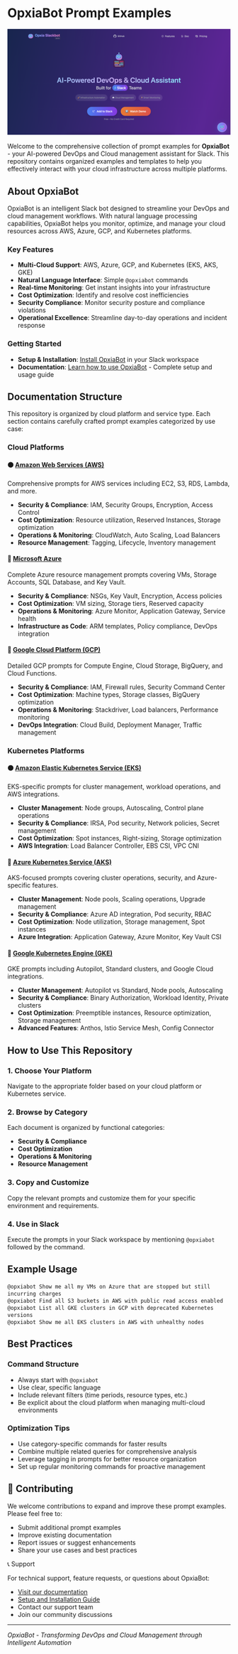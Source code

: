 # OpxiaBot Prompt Examples

![OpxiaBot - AI-Powered DevOps & Cloud Assistant](./resources/opxia-slackbot.png)

Welcome to the comprehensive collection of prompt examples for **OpxiaBot** - your AI-powered DevOps and Cloud management assistant for Slack. This repository contains organized examples and templates to help you effectively interact with your cloud infrastructure across multiple platforms.

## About OpxiaBot

OpxiaBot is an intelligent Slack bot designed to streamline your DevOps and cloud management workflows. With natural language processing capabilities, OpxiaBot helps you monitor, optimize, and manage your cloud resources across AWS, Azure, GCP, and Kubernetes platforms.

### Key Features
- **Multi-Cloud Support**: AWS, Azure, GCP, and Kubernetes (EKS, AKS, GKE)
- **Natural Language Interface**: Simple `@opxiabot` commands
- **Real-time Monitoring**: Get instant insights into your infrastructure
- **Cost Optimization**: Identify and resolve cost inefficiencies
- **Security Compliance**: Monitor security posture and compliance violations
- **Operational Excellence**: Streamline day-to-day operations and incident response

### Getting Started
- **Setup & Installation**: [Install OpxiaBot](https://slackbot.opxia.ai/) in your Slack workspace
- **Documentation**: [Learn how to use OpxiaBot](https://slackbot.opxia.ai/doc.html) - Complete setup and usage guide

## Documentation Structure

This repository is organized by cloud platform and service type. Each section contains carefully crafted prompt examples categorized by use case:

### Cloud Platforms

#### 🟠 [Amazon Web Services (AWS)](./aws/aws.md)
Comprehensive prompts for AWS services including EC2, S3, RDS, Lambda, and more.
- **Security & Compliance**: IAM, Security Groups, Encryption, Access Control
- **Cost Optimization**: Resource utilization, Reserved Instances, Storage optimization
- **Operations & Monitoring**: CloudWatch, Auto Scaling, Load Balancers
- **Resource Management**: Tagging, Lifecycle, Inventory management

#### 🔷 [Microsoft Azure](./azure/azure.md)
Complete Azure resource management prompts covering VMs, Storage Accounts, SQL Database, and Key Vault.
- **Security & Compliance**: NSGs, Key Vault, Encryption, Access policies
- **Cost Optimization**: VM sizing, Storage tiers, Reserved capacity
- **Operations & Monitoring**: Azure Monitor, Application Gateway, Service health
- **Infrastructure as Code**: ARM templates, Policy compliance, DevOps integration

#### 🔵 [Google Cloud Platform (GCP)](./gcp/gcp.md)
Detailed GCP prompts for Compute Engine, Cloud Storage, BigQuery, and Cloud Functions.
- **Security & Compliance**: IAM, Firewall rules, Security Command Center
- **Cost Optimization**: Machine types, Storage classes, BigQuery optimization
- **Operations & Monitoring**: Stackdriver, Load balancers, Performance monitoring
- **DevOps Integration**: Cloud Build, Deployment Manager, Traffic management

### Kubernetes Platforms

#### 🟠 [Amazon Elastic Kubernetes Service (EKS)](./eks/eks.md)
EKS-specific prompts for cluster management, workload operations, and AWS integrations.
- **Cluster Management**: Node groups, Autoscaling, Control plane operations
- **Security & Compliance**: IRSA, Pod security, Network policies, Secret management
- **Cost Optimization**: Spot instances, Right-sizing, Storage optimization
- **AWS Integration**: Load Balancer Controller, EBS CSI, VPC CNI

#### 🔷 [Azure Kubernetes Service (AKS)](./aks/aks.md)
AKS-focused prompts covering cluster operations, security, and Azure-specific features.
- **Cluster Management**: Node pools, Scaling operations, Upgrade management
- **Security & Compliance**: Azure AD integration, Pod security, RBAC
- **Cost Optimization**: Node utilization, Storage management, Spot instances
- **Azure Integration**: Application Gateway, Azure Monitor, Key Vault CSI

#### 🔵 [Google Kubernetes Engine (GKE)](./gke/gke.md)
GKE prompts including Autopilot, Standard clusters, and Google Cloud integrations.
- **Cluster Management**: Autopilot vs Standard, Node pools, Autoscaling
- **Security & Compliance**: Binary Authorization, Workload Identity, Private clusters
- **Cost Optimization**: Preemptible instances, Resource optimization, Storage management
- **Advanced Features**: Anthos, Istio Service Mesh, Config Connector

## How to Use This Repository

### 1. **Choose Your Platform**
Navigate to the appropriate folder based on your cloud platform or Kubernetes service.

### 2. **Browse by Category**
Each document is organized by functional categories:
- **Security & Compliance**
- **Cost Optimization** 
- **Operations & Monitoring**
- **Resource Management**

### 3. **Copy and Customize**
Copy the relevant prompts and customize them for your specific environment and requirements.

### 4. **Use in Slack**
Execute the prompts in your Slack workspace by mentioning `@opxiabot` followed by the command.

## Example Usage

```
@opxiabot Show me all my VMs on Azure that are stopped but still incurring charges
@opxiabot Find all S3 buckets in AWS with public read access enabled
@opxiabot List all GKE clusters in GCP with deprecated Kubernetes versions
@opxiabot Show me all EKS clusters in AWS with unhealthy nodes
```

## Best Practices

### Command Structure
- Always start with `@opxiabot`
- Use clear, specific language
- Include relevant filters (time periods, resource types, etc.)
- Be explicit about the cloud platform when managing multi-cloud environments

### Optimization Tips
- Use category-specific commands for faster results
- Combine multiple related queries for comprehensive analysis
- Leverage tagging in prompts for better resource organization
- Set up regular monitoring commands for proactive management

## 🤝 Contributing

We welcome contributions to expand and improve these prompt examples. Please feel free to:
- Submit additional prompt examples
- Improve existing documentation
- Report issues or suggest enhancements
- Share your use cases and best practices

📞 Support

For technical support, feature requests, or questions about OpxiaBot:
- [Visit our documentation](https://slackbot.opxia.ai/doc.html)
- [Setup and Installation Guide](https://slackbot.opxia.ai/)
- Contact our support team
- Join our community discussions

---

*OpxiaBot - Transforming DevOps and Cloud Management through Intelligent Automation*